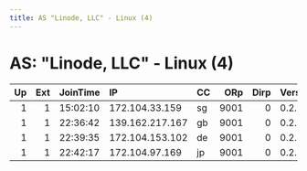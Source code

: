 ```yaml
---
title: AS "Linode, LLC" - Linux (4)
---
```


# AS: "Linode, LLC" - Linux (4)

|   Up |   Ext | JoinTime   | IP              | CC   |   ORp |   Dirp | Version   | Contact   | Nickname   |   eFamMembers |
|-----:|------:|:-----------|:----------------|:-----|------:|-------:|:----------|:----------|:-----------|--------------:|
|    1 |     1 | 15:02:10   | 172.104.33.159  | sg   |  9001 |      0 | 0.2.9.10  | None      | Unnamed    |             1 |
|    1 |     1 | 22:36:42   | 139.162.217.167 | gb   |  9001 |      0 | 0.2.9.10  | None      | Unnamed    |             1 |
|    1 |     1 | 22:39:35   | 172.104.153.102 | de   |  9001 |      0 | 0.2.9.10  | None      | Unnamed    |             1 |
|    1 |     1 | 22:42:17   | 172.104.97.169  | jp   |  9001 |      0 | 0.2.9.10  | None      | Unnamed    |             1 |
